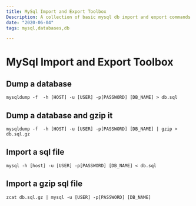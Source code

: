```yaml
---
title: MySql Import and Export Toolbox
Description: A collection of basic mysql db import and export commands
date: "2020-06-04"
tags: mysql,databases,db

---
```

# MySql Import and Export Toolbox

## Dump a database

```
mysqldump -f  -h [HOST] -u [USER] -p[PASSWORD] [DB_NAME] > db.sql
```

## Dump a database and gzip it

```
mysqldump -f  -h [HOST] -u [USER] -p[PASSWORD] [DB_NAME] | gzip > db.sql.gz
```

## Import a sql file

```
mysql -h [host] -u [USER] -p[PASSWORD] [DB_NAME] < db.sql
```

## Import a gzip sql file

```
zcat db.sql.gz | mysql -u [USER] -p[PASSWORD] [DB_NAME]
```
